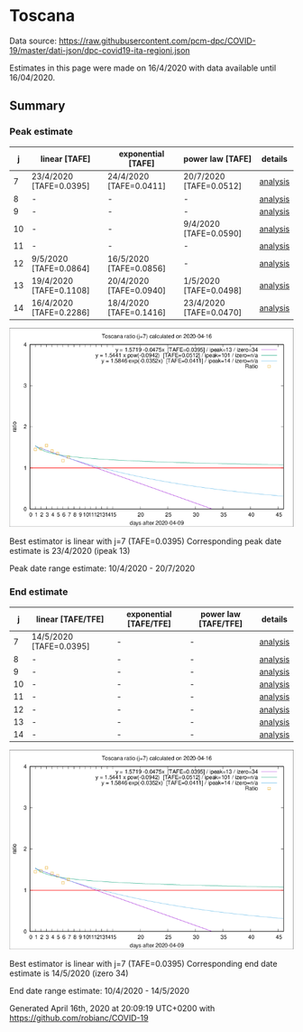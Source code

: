 # Toscana


Data source: https://raw.githubusercontent.com/pcm-dpc/COVID-19/master/dati-json/dpc-covid19-ita-regioni.json

Estimates in this page were made on 16/4/2020 with data available until 16/04/2020.


## Summary 

### Peak estimate 
|j|linear [TAFE]|exponential [TAFE]|power law [TAFE]|details|
|---|----|-----------|---------|-------|
|7|23/4/2020 [TAFE=0.0395]|24/4/2020 [TAFE=0.0411]|20/7/2020 [TAFE=0.0512]|[analysis](COVID-19_toscana_j7_2020-04-16.md)|
|8|-|-|-|[analysis](COVID-19_toscana_j8_2020-04-16.md)|
|9|-|-|-|[analysis](COVID-19_toscana_j9_2020-04-16.md)|
|10|-|-|9/4/2020 [TAFE=0.0590]|[analysis](COVID-19_toscana_j10_2020-04-16.md)|
|11|-|-|-|[analysis](COVID-19_toscana_j11_2020-04-16.md)|
|12|9/5/2020 [TAFE=0.0864]|16/5/2020 [TAFE=0.0856]|-|[analysis](COVID-19_toscana_j12_2020-04-16.md)|
|13|19/4/2020 [TAFE=0.1108]|20/4/2020 [TAFE=0.0940]|1/5/2020 [TAFE=0.0498]|[analysis](COVID-19_toscana_j13_2020-04-16.md)|
|14|16/4/2020 [TAFE=0.2286]|18/4/2020 [TAFE=0.1416]|23/4/2020 [TAFE=0.0470]|[analysis](COVID-19_toscana_j14_2020-04-16.md)|

![best peak estimate](COVID-19_toscana_j7_2020-04-16.png)

Best estimator is linear with j=7 (TAFE=0.0395)
Corresponding peak date estimate is 23/4/2020 (ipeak 13)


Peak date range estimate: 10/4/2020 - 20/7/2020

### End estimate 
|j|linear [TAFE/TFE]|exponential [TAFE/TFE]|power law [TAFE/TFE]|details|
|---|----|-----------|---------|-------|
|7|14/5/2020 [TAFE=0.0395]|-|-|[analysis](COVID-19_toscana_j7_2020-04-16.md)|
|8|-|-|-|[analysis](COVID-19_toscana_j8_2020-04-16.md)|
|9|-|-|-|[analysis](COVID-19_toscana_j9_2020-04-16.md)|
|10|-|-|-|[analysis](COVID-19_toscana_j10_2020-04-16.md)|
|11|-|-|-|[analysis](COVID-19_toscana_j11_2020-04-16.md)|
|12|-|-|-|[analysis](COVID-19_toscana_j12_2020-04-16.md)|
|13|-|-|-|[analysis](COVID-19_toscana_j13_2020-04-16.md)|
|14|-|-|-|[analysis](COVID-19_toscana_j14_2020-04-16.md)|

![best zero estimate](COVID-19_toscana_j7_2020-04-16.png)

Best estimator is linear with j=7 (TAFE=0.0395)
Corresponding end date estimate is 14/5/2020 (izero 34)


End date range estimate: 10/4/2020 - 14/5/2020

Generated April 16th, 2020 at 20:09:19 UTC+0200 with https://github.com/robianc/COVID-19
